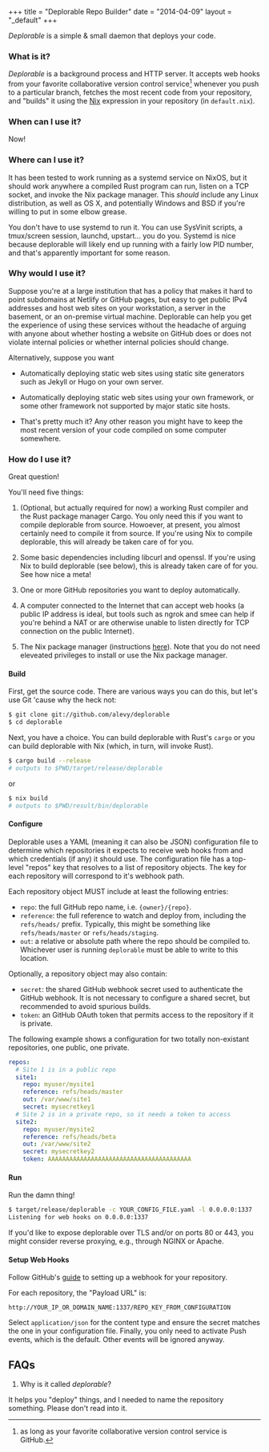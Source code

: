 +++
title = "Deplorable Repo Builder"
date = "2014-04-09"
layout = "_default"
+++

_Deplorable_ is a simple & small daemon that deploys your code.

### What is it?

_Deplorable_ is a background process and HTTP server. It accepts web hooks from
your favorite collaborative version control service[^1] whenever you push to a
particular branch, fetches the most recent code from your repository, and
"builds" it using the [Nix](https://nixos.org/) expression in your repository
(in `default.nix`).

### When can I use it?

Now!

### Where can I use it?

It has been tested to work running as a systemd service on NixOS, but it should
work anywhere a compiled Rust program can run, listen on a TCP socket, and
invoke the Nix package manager. This _should_ include any Linux distribution, as
well as OS X, and potentially Windows and BSD if you're willing to put in some
elbow grease.

You don't have to use systemd to run it. You can use SysVinit scripts, a
tmux/screen session, launchd, upstart... you do you. Systemd is nice because
deplorable will likely end up running with a fairly low PID number, and that's
apparently important for some reason.

### Why would I use it?

Suppose you're at a large institution that has a policy that makes it hard to
point subdomains at Netlify or GitHub pages, but easy to get public IPv4
addresses and host web sites on your workstation, a server in the basement, or
an on-premise virtual machine. Deplorable can help you get the experience of
using these services without the headache of arguing with anyone about whether
hosting a website on GitHub does or does not violate internal policies or
whether internal policies should change.

Alternatively, suppose you want 

  * Automatically deploying static web sites using static site generators such as Jekyll or Hugo on your own server.

  * Automatically deploying static web sites using your own framework, or some
    other framework not supported by major static site hosts.

  * That's pretty much it? Any other reason you might have to keep the most
    recent version of your code compiled on some computer somewhere.

### How do I use it?

Great question!

You'll need five things:

1. (Optional, but actually required for now) a working Rust compiler and the
   Rust package manager Cargo. You only need this if you want to compile
   deplorable from source. Howoever, at present, you almost certainly need to
   compile it from source. If you're using Nix to compile deplorable, this will
   already be taken care of for you.

2. Some basic dependencies including libcurl and openssl. If you're using Nix
   to build deplorable (see below), this is already taken care of for you. See
   how nice a meta!

3. One or more GitHub repositories you want to deploy automatically.

4. A computer connected to the Internet that can accept web hooks (a public IP
   address is ideal, but tools such as ngrok and smee can help if you're behind
   a NAT or are otherwise unable to listen directly for TCP connection on the
   public Internet).

4. The Nix package manager (instructions
   [here](https://nixos.org/nix/manual/#ch-installing-binary)). Note that you
   do not need eleveated privileges to install or use the Nix package manager.

#### Build

First, get the source code. There are various ways you can do this, but let's use Git 'cause why the heck not:

```bash
$ git clone git://github.com/alevy/deplorable
$ cd deplorable
```

Next, you have a choice. You can build deplorable with Rust's `cargo` or you
can build deplorable with Nix (which, in turn, will invoke Rust).

```bash
$ cargo build --release
# outputs to $PWD/target/release/deplorable
```

or

```bash
$ nix build
# outputs to $PWD/result/bin/deplorable
```

#### Configure

Deplorable uses a YAML (meaning it can also be JSON) configuration file to determine which repositories it
expects to receive web hooks from and which credentials (if any) it should use. The configuration file has a top-level "repos" key that resolves to a list of repository objects. The key for each repository will correspond to it's webhook path.

Each repository object MUST include at least the following entries:

  * `repo`: the full GitHub repo name, i.e. `{owner}/{repo}`.
  * `reference`: the full reference to watch and deploy from, including the `refs/heads/` prefix. Typically, this might be something like `refs/heads/master` or `refs/heads/staging`.
  * `out`: a relative or absolute path where the repo should be compiled to. Whichever user is running `deplorable` must be able to write to this location.

Optionally, a repository object may also contain:

  * `secret`: the shared GitHub webhook secret used to authenticate the GitHub webhook. It is not necessary to configure a shared secret, but recommended to avoid spurious builds.
  * `token`: an GitHub OAuth token that permits access to the repository if it is private.

The following example shows a configuration for two totally non-existant repositories, one public, one private.

```yaml
repos:
  # Site 1 is in a public repo
  site1:
    repo: myuser/mysite1
    reference: refs/heads/master
    out: /var/www/site1
    secret: mysecretkey1
  # Site 2 is in a private repo, so it needs a token to access
  site2:
    repo: myuser/mysite2
    reference: refs/heads/beta
    out: /var/www/site2
    secret: mysecretkey2
    token: AAAAAAAAAAAAAAAAAAAAAAAAAAAAAAAAAAAAAAAA
```

#### Run

Run the damn thing!

```bash
$ target/release/deplorable -c YOUR_CONFIG_FILE.yaml -l 0.0.0.0:1337
Listening for web hooks on 0.0.0.0:1337
```

If you'd like to expose deplorable over TLS and/or on ports 80 or 443, you might consider reverse proxying, e.g., through NGINX or Apache.

#### Setup Web Hooks

Follow GitHub's [guide](https://docs.github.com/en/developers/webhooks-and-events/creating-webhooks) to setting up a webhook for your repository.

For each repository, the "Payload URL" is:

```
http://YOUR_IP_OR_DOMAIN_NAME:1337/REPO_KEY_FROM_CONFIGURATION
```

Select `application/json` for the content type and ensure the secret matches the one in your configuration file. Finally, you only need to activate Push events, which is the default. Other events will be ignored anyway.

## FAQs

1. Why is it called _deplorable_?

It helps you "deploy" things, and I needed to name the repository something.
Please don't read into it.

[^1]: as long as your favorite collaborative version control service is GitHub.
